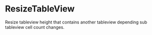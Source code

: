 # ResizeTableView
Resize tableview height that contains another tableview depending sub tableview cell count changes.
